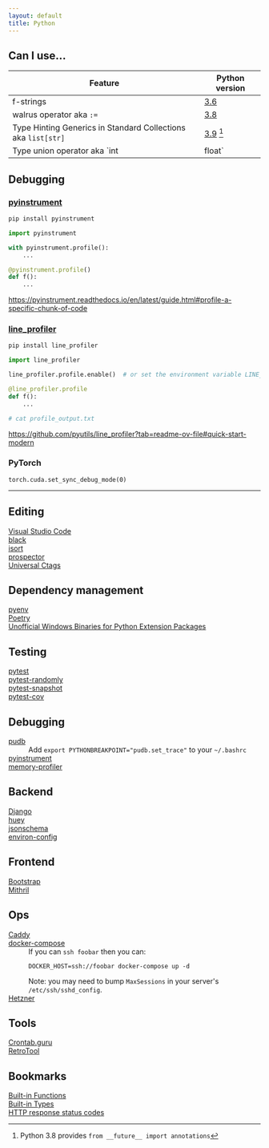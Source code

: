 ```yaml
---
layout: default
title: Python
---
```


## Can I use...

| Feature                                                       | Python version                                                                                   |
|---------------------------------------------------------------|--------------------------------------------------------------------------------------------------|
| f-strings                                                     | [3.6](https://docs.python.org/3/whatsnew/3.6.html#pep-498-formatted-string-literals)             |
| walrus operator aka `:=`                                      | [3.8](https://docs.python.org/3/whatsnew/3.8.html#assignment-expressions)                        |
| Type Hinting Generics in Standard Collections aka `list[str]` | [3.9](https://docs.python.org/3/whatsnew/3.9.html#type-hinting-generics-in-standard-collections) [^1] |
| Type union operator aka `int | float`                         | [3.10](https://docs.python.org/3/whatsnew/3.10.html#pep-604-new-type-union-operator)             |

[^1]: Python 3.8 provides `from __future__ import annotations`

## Debugging

### [pyinstrument](https://github.com/joerick/pyinstrument)

```sh
pip install pyinstrument
```

```py
import pyinstrument

with pyinstrument.profile():
    ...

@pyinstrument.profile()
def f():
    ...
```

<https://pyinstrument.readthedocs.io/en/latest/guide.html#profile-a-specific-chunk-of-code>

### [line_profiler](https://github.com/pyutils/line_profiler)

```sh
pip install line_profiler
```

```py
import line_profiler

line_profiler.profile.enable()  # or set the environment variable LINE_PROFILE=1

@line_profiler.profile
def f():
    ...

# cat profile_output.txt
```

<https://github.com/pyutils/line_profiler?tab=readme-ov-file#quick-start-modern>

### PyTorch

```
torch.cuda.set_sync_debug_mode(0)
```

---

<h2>Editing</h2>
<dl>
    <dt><a href="https://code.visualstudio.com">Visual Studio Code</a></dt>
    <dt><a href="https://pypi.org/project/black/">black</a></dt>
    <dt><a href="https://pypi.org/project/isort/">isort</a></dt>
    <dt><a href="https://pypi.org/project/prospector/">prospector</a></dt>
    <dt><a href="https://github.com/universal-ctags/ctags">Universal Ctags</a></dt>
</dl>

<h2>Dependency management</h2>
<dl>
    <dt><a href="https://github.com/pyenv/pyenv">pyenv</a></dt>
    <dt><a href="https://github.com/python-poetry/poetry">Poetry</a></dt>
    <dt>
        <a href="https://www.lfd.uci.edu/~gohlke/pythonlibs/">
            Unofficial Windows Binaries for Python Extension Packages
        </a>
    </dt>
</dl>

<h2>Testing</h2>
<dl>
    <dt><a href="https://pypi.org/project/pytest/">pytest</a></dt>
    <dt><a href="https://pypi.org/project/pytest-randomly/">pytest-randomly</a></dt>
    <dt><a href="https://pypi.org/project/pytest-snapshot/">pytest-snapshot</a></dt>
    <dt><a href="https://pypi.org/project/pytest-cov/">pytest-cov</a></dt>
</dl>

<h2>Debugging</h2>
<dl>
    <dt><a href="https://pypi.org/project/pudb/">pudb</a></dt>
    <dd>
        Add <code>export PYTHONBREAKPOINT="pudb.set_trace"</code> to your
        <code>~/.bashrc</code>
    </dd>
    <dt><a href="https://pypi.org/project/pyinstrument/">pyinstrument</a></dt>
    <dt><a href="https://pypi.org/project/memory-profiler/">memory-profiler</a></dt>
</dl>

<h2>Backend</h2>
<dl>
    <dt><a href="https://pypi.org/project/Django/">Django</a></dt>
    <dt><a href="https://pypi.org/project/huey/">huey</a></dt>
    <dt><a href="https://pypi.org/project/jsonschema/">jsonschema</a></dt>
    <dt><a href="https://pypi.org/project/environ-config/">environ-config</a></dt>
</dl>

<!-- funcy, watchgod, laboratory, jupyter, pandas, sqlite -->

<h2>Frontend</h2>
<dl>
    <dt><a href="https://getbootstrap.com/">Bootstrap</a></dt>
    <dt><a href="https://mithril.js.org/">Mithril</a></dt>
</dl>

<h2>Ops</h2>
<dl>
    <dt><a href="https://caddyserver.com/">Caddy</a></dt>
    <dt><a href="https://pypi.org/project/docker-compose/">docker-compose</a></dt>
    <dd>
        If you can <code>ssh foobar</code> then you can:
        <pre><code>DOCKER_HOST=ssh://foobar docker-compose up -d</code></pre>
        Note: you may need to bump <code>MaxSessions</code> in your server's
        <code>/etc/ssh/sshd_config</code>.
    </dd>
    <dt><a href="https://www.hetzner.com/cloud">Hetzner</a></dt>
</dl>

<h2>Tools</h2>
<dl>
    <dt><a href="https://crontab.guru">Crontab.guru</a></dt>
    <dt><a href="https://retrotool.io/">RetroTool</a></dt>
</dl>

<h2>Bookmarks</h2>
<dl>
    <dt><a href="https://docs.python.org/3/library/functions.html">Built-in Functions</a></dt>
    <dt><a href="https://docs.python.org/3/library/stdtypes.html">Built-in Types</a></dt>
    <dt><a href="https://developer.mozilla.org/en-US/docs/Web/HTTP/Status">HTTP response status codes</a></dt>
</dl>
